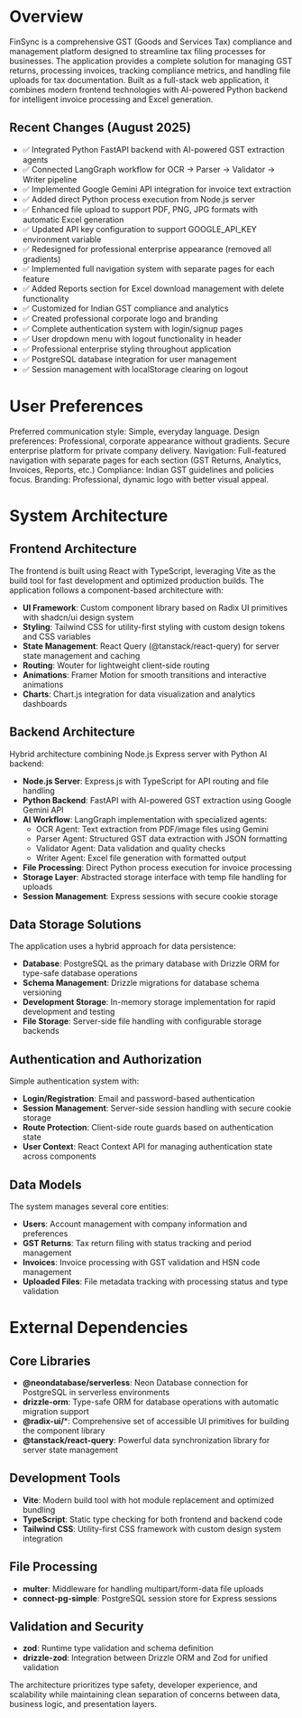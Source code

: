 # Overview

FinSync is a comprehensive GST (Goods and Services Tax) compliance and management platform designed to streamline tax filing processes for businesses. The application provides a complete solution for managing GST returns, processing invoices, tracking compliance metrics, and handling file uploads for tax documentation. Built as a full-stack web application, it combines modern frontend technologies with AI-powered Python backend for intelligent invoice processing and Excel generation.

## Recent Changes (August 2025)
- ✅ Integrated Python FastAPI backend with AI-powered GST extraction agents
- ✅ Connected LangGraph workflow for OCR → Parser → Validator → Writer pipeline
- ✅ Implemented Google Gemini API integration for invoice text extraction
- ✅ Added direct Python process execution from Node.js server
- ✅ Enhanced file upload to support PDF, PNG, JPG formats with automatic Excel generation
- ✅ Updated API key configuration to support GOOGLE_API_KEY environment variable
- ✅ Redesigned for professional enterprise appearance (removed all gradients)
- ✅ Implemented full navigation system with separate pages for each feature
- ✅ Added Reports section for Excel download management with delete functionality
- ✅ Customized for Indian GST compliance and analytics
- ✅ Created professional corporate logo and branding
- ✅ Complete authentication system with login/signup pages
- ✅ User dropdown menu with logout functionality in header
- ✅ Professional enterprise styling throughout application
- ✅ PostgreSQL database integration for user management
- ✅ Session management with localStorage clearing on logout

# User Preferences

Preferred communication style: Simple, everyday language.
Design preferences: Professional, corporate appearance without gradients. Secure enterprise platform for private company delivery.
Navigation: Full-featured navigation with separate pages for each section (GST Returns, Analytics, Invoices, Reports, etc.)
Compliance: Indian GST guidelines and policies focus.
Branding: Professional, dynamic logo with better visual appeal.

# System Architecture

## Frontend Architecture
The frontend is built using React with TypeScript, leveraging Vite as the build tool for fast development and optimized production builds. The application follows a component-based architecture with:

- **UI Framework**: Custom component library based on Radix UI primitives with shadcn/ui design system
- **Styling**: Tailwind CSS for utility-first styling with custom design tokens and CSS variables
- **State Management**: React Query (@tanstack/react-query) for server state management and caching
- **Routing**: Wouter for lightweight client-side routing
- **Animations**: Framer Motion for smooth transitions and interactive animations
- **Charts**: Chart.js integration for data visualization and analytics dashboards

## Backend Architecture
Hybrid architecture combining Node.js Express server with Python AI backend:

- **Node.js Server**: Express.js with TypeScript for API routing and file handling
- **Python Backend**: FastAPI with AI-powered GST extraction using Google Gemini API
- **AI Workflow**: LangGraph implementation with specialized agents:
  - OCR Agent: Text extraction from PDF/image files using Gemini
  - Parser Agent: Structured GST data extraction with JSON formatting
  - Validator Agent: Data validation and quality checks
  - Writer Agent: Excel file generation with formatted output
- **File Processing**: Direct Python process execution for invoice processing
- **Storage Layer**: Abstracted storage interface with temp file handling for uploads
- **Session Management**: Express sessions with secure cookie storage

## Data Storage Solutions
The application uses a hybrid approach for data persistence:

- **Database**: PostgreSQL as the primary database with Drizzle ORM for type-safe database operations
- **Schema Management**: Drizzle migrations for database schema versioning
- **Development Storage**: In-memory storage implementation for rapid development and testing
- **File Storage**: Server-side file handling with configurable storage backends

## Authentication and Authorization
Simple authentication system with:

- **Login/Registration**: Email and password-based authentication
- **Session Management**: Server-side session handling with secure cookie storage
- **Route Protection**: Client-side route guards based on authentication state
- **User Context**: React Context API for managing authentication state across components

## Data Models
The system manages several core entities:

- **Users**: Account management with company information and preferences
- **GST Returns**: Tax return filing with status tracking and period management
- **Invoices**: Invoice processing with GST validation and HSN code management
- **Uploaded Files**: File metadata tracking with processing status and type validation

# External Dependencies

## Core Libraries
- **@neondatabase/serverless**: Neon Database connection for PostgreSQL in serverless environments
- **drizzle-orm**: Type-safe ORM for database operations with automatic migration support
- **@radix-ui/***: Comprehensive set of accessible UI primitives for building the component library
- **@tanstack/react-query**: Powerful data synchronization library for server state management

## Development Tools
- **Vite**: Modern build tool with hot module replacement and optimized bundling
- **TypeScript**: Static type checking for both frontend and backend code
- **Tailwind CSS**: Utility-first CSS framework with custom design system integration

## File Processing
- **multer**: Middleware for handling multipart/form-data file uploads
- **connect-pg-simple**: PostgreSQL session store for Express sessions

## Validation and Security
- **zod**: Runtime type validation and schema definition
- **drizzle-zod**: Integration between Drizzle ORM and Zod for unified validation

The architecture prioritizes type safety, developer experience, and scalability while maintaining clean separation of concerns between data, business logic, and presentation layers.